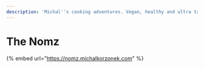 ```yaml
---
description: 'Michal''s cooking adventures. Vegan, healthy and ultra tasty.'
---
```


# The Nomz

{% embed url="https://nomz.michalkorzonek.com" %}



